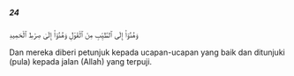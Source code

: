 ##### 24

<span class="ayah">وَهُدُوٓا۟ إِلَى ٱلطَّيِّبِ مِنَ ٱلْقَوْلِ وَهُدُوٓا۟ إِلَىٰ صِرَٰطِ ٱلْحَمِيدِ</span>

<span class="ayah_translation">Dan mereka diberi petunjuk kepada ucapan-ucapan yang baik dan ditunjuki (pula) kepada jalan (Allah) yang terpuji.</span>
